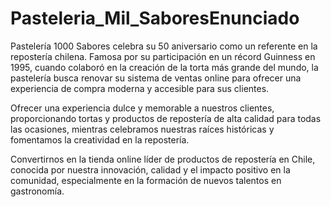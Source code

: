 # Pasteleria_Mil_SaboresEnunciado

Pastelería 1000 Sabores celebra su 50 aniversario como un referente en la repostería chilena. Famosa por su participación en un récord Guinness en 1995, cuando colaboró en la creación de la torta más grande del mundo, la pastelería busca renovar su sistema de ventas online para ofrecer una experiencia de compra moderna y accesible para sus clientes.

Ofrecer una experiencia dulce y memorable a nuestros clientes, proporcionando tortas y productos de repostería de alta calidad para todas las ocasiones, mientras celebramos nuestras raíces históricas y fomentamos la creatividad en la repostería.

Convertirnos en la tienda online líder de productos de repostería en Chile, conocida por nuestra innovación, calidad y el impacto positivo en la comunidad, especialmente en la formación de nuevos talentos en gastronomía.